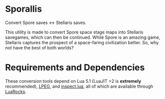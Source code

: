 # Sporallis

Convert Spore saves <-> Stellaris saves.

This utility is made to convert Spore space stage maps into Stellaris
savegames, which can then be continued. While Spore is an amazing game,
Stellaris captures the prospect of a space-faring civilization better. So, why
not have the best of both worlds?

# Requirements and Dependencies

These conversion tools depend on Lua 5.1 (LuaJIT >2 is **extremely**
recommended), [LPEG](http://www.inf.puc-rio.br/~roberto/lpeg/), and
[inspect.lua](https://github.com/kikito/inspect.lua), all of which are available
through [LuaRocks](https://luarocks.org/).
